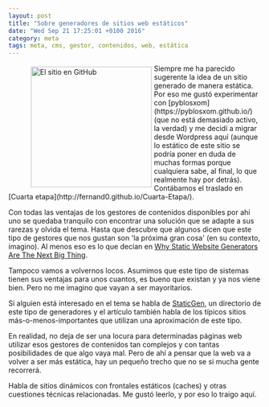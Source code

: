 ```yaml
---
layout: post
title: "Sobre generadores de sitios web estáticos"
date: "Wed Sep 21 17:25:01 +0100 2016"
category: meta
tags: meta, cms, gestor, contenidos, web, estática
---
```




<figure>
<a href="https://www.instagram.com/p/ymJHX1QB4e/" title="El sitio en GitHub"><img src="https://scontent.cdninstagram.com/t51.2885-15/e15/10948691_910688058976573_568973005_n.jpg" width="240"  alt="El sitio en GitHub" style="float:left; margin:5px"></a>
</figure>
Siempre me ha parecido sugerente la idea de un sitio generado de manera estática. Por eso me gustó experimentar con [pyblosxom](https://pyblosxom.github.io/) (que no está demasiado activo, la verdad) y me decidí a migrar desde Wordpress aquí (aunque lo estático de este sitio se podría poner en duda de muchas formas porque cualquiera sabe, al final, lo que realmente hay por detrás). Contábamos el traslado en [Cuarta etapa](http://fernand0.github.io/Cuarta-Etapa/).

Con todas las ventajas de los gestores de contenidos disponibles por ahí uno se quedaba tranquilo con encontrar una solución que se adapte a sus rarezas y olvida el tema. Hasta que descubre que algunos dicen que este tipo de gestores que nos gustan son 'la próxima gran cosa' (en su contexto, imagino). Al menos eso es lo que decían en [Why Static Website Generators Are The Next Big Thing](https://www.smashingmagazine.com/2015/11/modern-static-website-generators-next-big-thing/).

Tampoco vamos a volvernos locos. Asumimos que este tipo de sistemas tienen sus ventajas para unos cuantos, es bueno que existan y ya nos viene bien. Pero no me imagino que vayan a ser mayoritarios.

Si alguien está interesado en el tema se habla de [StaticGen](https://www.staticgen.com/), un directorio de este tipo de generadores y el artículo también habla de los típicos sitios más-o-menos-importantes que utilizan una aproximación de este tipo.

En realidad, no deja de ser una locura para determinadas páginas web utilizar esos gestores de contenidos tan complejos y con tantas posibilidades de que algo vaya mal. Pero de ahí a pensar que la web va a volver a ser más estática, hay un pequeño trecho que no se si mucha gente recorrerá.

Habla de sitios dinámicos con frontales estáticos (caches) y otras cuestiones técnicas relacionadas. Me gustó leerlo, y por eso lo traigo aquí.
